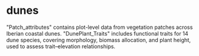 # dunes
"Patch_attributes" contains plot-level data from vegetation patches across Iberian coastal dunes. "DunePlant_Traits" includes functional traits for 14 dune species, covering morphology, biomass allocation, and plant height, used to assess trait–elevation relationships.
